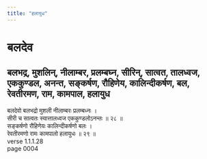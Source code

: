 ```yaml
---
title: "हलायुध"
---
```


# बलदेव
## बलभद्र, मुशलिन्, नीलाम्बर, प्रलम्बघ्न, सीरिन्, सात्वत, तालध्वज, एककुण्डल, अनन्त, सङ्कर्षण, रौहिणेय, कालिन्दीकर्षण, बल, रेवतीरमण, राम, कामपाल, हलायुध
बलदेवो बलभद्रो मुशली नीलाम्बरः प्रलम्बध्नः ।<br />सीरी च सात्वतः स्यात्तालध्वज एककुण्डलोऽनन्तः ॥ २८ ॥<br />सङ्कर्षणो रौहिणेयः कालिन्दीकर्षणो बलः ।<br />रेवतीरमणो रामः कामपालो हलायुधः ॥ २९ ॥<br />verse 1.1.1.28<br />page 0004

